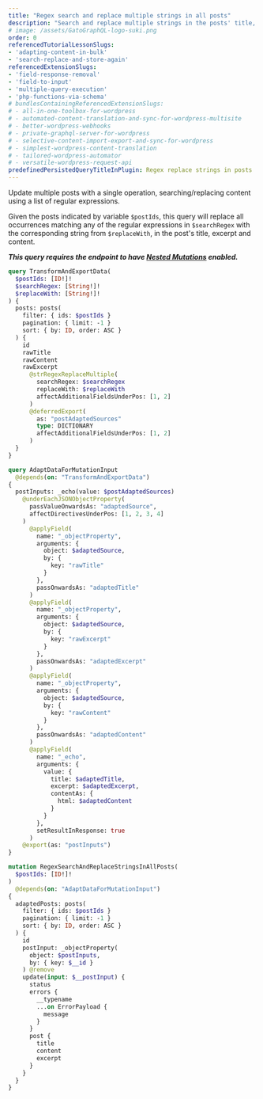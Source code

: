 ```yaml
---
title: "Regex search and replace multiple strings in all posts"
description: "Search and replace multiple strings in the posts' title, excerpt and content"
# image: /assets/GatoGraphQL-logo-suki.png
order: 0
referencedTutorialLessonSlugs:
- 'adapting-content-in-bulk'
- 'search-replace-and-store-again'
referencedExtensionSlugs:
- 'field-response-removal'
- 'field-to-input'
- 'multiple-query-execution'
- 'php-functions-via-schema'
# bundlesContainingReferencedExtensionSlugs:
# - all-in-one-toolbox-for-wordpress
# - automated-content-translation-and-sync-for-wordpress-multisite
# - better-wordpress-webhooks
# - private-graphql-server-for-wordpress
# - selective-content-import-export-and-sync-for-wordpress
# - simplest-wordpress-content-translation
# - tailored-wordpress-automator
# - versatile-wordpress-request-api
predefinedPersistedQueryTitleInPlugin: Regex replace strings in posts
---
```


Update multiple posts with a single operation, searching/replacing content using a list of regular expressions.

Given the posts indicated by variable `$postIds`, this query will replace all occurrences matching any of the regular expressions in `$searchRegex` with the corresponding string from `$replaceWith`, in the post's title, excerpt and content.

**_This query requires the endpoint to have [Nested Mutations](https://gatographql.com/guides/schema/using-nested-mutations/) enabled._**

```graphql
query TransformAndExportData(
  $postIds: [ID!]!
  $searchRegex: [String!]!
  $replaceWith: [String!]!
) {
  posts: posts(
    filter: { ids: $postIds }
    pagination: { limit: -1 }
    sort: { by: ID, order: ASC }
  ) {
    id
    rawTitle
    rawContent
    rawExcerpt
      @strRegexReplaceMultiple(
        searchRegex: $searchRegex
        replaceWith: $replaceWith
        affectAdditionalFieldsUnderPos: [1, 2]
      )
      @deferredExport(
        as: "postAdaptedSources"
        type: DICTIONARY
        affectAdditionalFieldsUnderPos: [1, 2]
      )
  }
}

query AdaptDataForMutationInput
  @depends(on: "TransformAndExportData")
{
  postInputs: _echo(value: $postAdaptedSources)
    @underEachJSONObjectProperty(
      passValueOnwardsAs: "adaptedSource",
      affectDirectivesUnderPos: [1, 2, 3, 4]
    )
      @applyField(
        name: "_objectProperty",
        arguments: {
          object: $adaptedSource,
          by: {
            key: "rawTitle"
          }
        },
        passOnwardsAs: "adaptedTitle"
      )
      @applyField(
        name: "_objectProperty",
        arguments: {
          object: $adaptedSource,
          by: {
            key: "rawExcerpt"
          }
        },
        passOnwardsAs: "adaptedExcerpt"
      )
      @applyField(
        name: "_objectProperty",
        arguments: {
          object: $adaptedSource,
          by: {
            key: "rawContent"
          }
        },
        passOnwardsAs: "adaptedContent"
      )
      @applyField(
        name: "_echo",
        arguments: {
          value: {
            title: $adaptedTitle,
            excerpt: $adaptedExcerpt,
            contentAs: {
              html: $adaptedContent
            }
          }
        },
        setResultInResponse: true
      )
    @export(as: "postInputs")
}

mutation RegexSearchAndReplaceStringsInAllPosts(
  $postIds: [ID!]!
)
  @depends(on: "AdaptDataForMutationInput")
{
  adaptedPosts: posts(
    filter: { ids: $postIds }
    pagination: { limit: -1 }
    sort: { by: ID, order: ASC }
  ) {
    id
    postInput: _objectProperty(
      object: $postInputs,
      by: { key: $__id }
    ) @remove
    update(input: $__postInput) {
      status
      errors {
        __typename
        ...on ErrorPayload {
          message
        }
      }
      post {
        title
        content
        excerpt
      }
    }
  }
}
```
